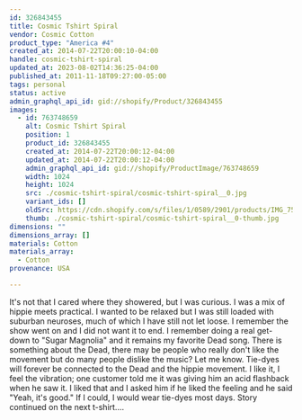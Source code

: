 ```yaml
---
id: 326843455
title: Cosmic Tshirt Spiral
vendor: Cosmic Cotton
product_type: "America #4"
created_at: 2014-07-22T20:00:10-04:00
handle: cosmic-tshirt-spiral
updated_at: 2023-08-02T14:36:25-04:00
published_at: 2011-11-18T09:27:00-05:00
tags: personal
status: active
admin_graphql_api_id: gid://shopify/Product/326843455
images:
  - id: 763748659
    alt: Cosmic Tshirt Spiral
    position: 1
    product_id: 326843455
    created_at: 2014-07-22T20:00:12-04:00
    updated_at: 2014-07-22T20:00:12-04:00
    admin_graphql_api_id: gid://shopify/ProductImage/763748659
    width: 1024
    height: 1024
    src: ./cosmic-tshirt-spiral/cosmic-tshirt-spiral__0.jpg
    variant_ids: []
    oldSrc: https://cdn.shopify.com/s/files/1/0589/2901/products/IMG_7538.jpeg?v=1406073612
    thumb: ./cosmic-tshirt-spiral/cosmic-tshirt-spiral__0-thumb.jpg
dimensions: ""
dimensions_array: []
materials: Cotton
materials_array:
  - Cotton
provenance: USA

---
```


It's not that I cared where they showered, but I was curious. I was a mix of hippie meets practical. I wanted to be relaxed but I was still loaded with suburban neuroses, much of which I have still not let loose. I remember the show went on and I did not want it to end. I remember doing a real get-down to "Sugar Magnolia" and it remains my favorite Dead song. There is something about the Dead, there may be people who really don't like the movement but do many people dislike the music? Let me know. Tie-dyes will forever be connected to the Dead and the hippie movement. I like it, I feel the vibration; one customer told me it was giving him an acid flashback when he saw it. I liked that and I asked him if he liked the feeling and he said "Yeah, it's good." If I could, I would wear tie-dyes most days. Story continued on the next t-shirt....